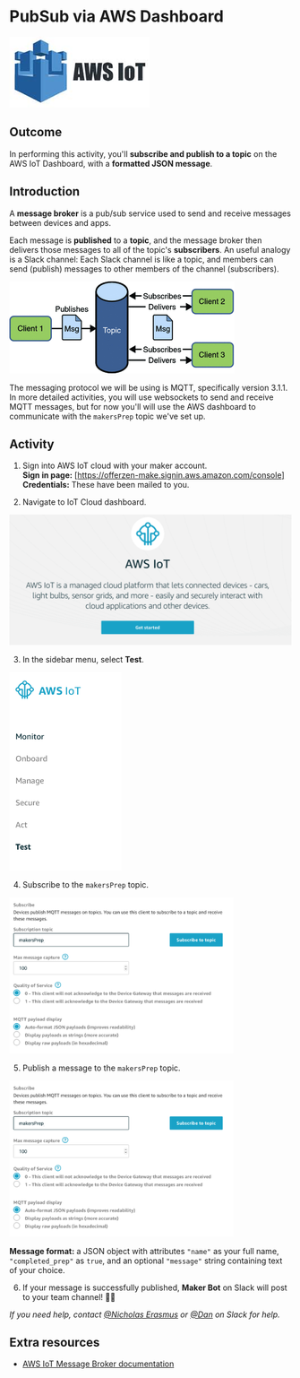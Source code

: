 # PubSub via AWS Dashboard

![AWS IoT logo](/images/aws-iot-logo.jpg)

## Outcome

In performing this activity, you'll __subscribe and publish to a topic__ on the AWS IoT Dashboard, with a __formatted JSON message__.

## Introduction

A **message broker** is a pub/sub service used to send and receive messages between devices and apps. 

Each message is **published** to a **topic**, and the message broker then delivers those messages to all of the topic's **subscribers**. An useful analogy is a Slack channel: Each Slack channel is like a topic, and members can send (publish) messages to other members of the channel (subscribers).

![PubSub flow](/images/pubsub-flow.gif)

The messaging protocol we will be using is MQTT, specifically version 3.1.1. In more detailed activities, you will use websockets to send and receive MQTT messages, but for now you'll will use the AWS dashboard to communicate with the `makersPrep` topic we've set up.


## Activity

1. Sign into AWS IoT cloud with your maker account.  
  **Sign in page:** [https://offerzen-make.signin.aws.amazon.com/console]  
  **Credentials:** These have been mailed to you.

2. Navigate to IoT Cloud dashboard.  

  ![IoT Cloud dashboard landing](images/aws_iot_landing.png)

3. In the sidebar menu, select **Test**.  
  <img src="images/aws_iot_sidebar.png" width=200 />

4. Subscribe to the `makersPrep` topic.  

  <img src="images/aws_iot_subscribe.png" width=400 />

5. Publish a message to the `makersPrep` topic.  

  <img src="images/aws_iot_subscribe.png" alt="images/aws_iot_publish.png" width=400 />

  **Message format:** a JSON object with attributes `"name"` as your full name, `"completed_prep"` as `true`, and an optional `"message"` string containing text of your choice.

6. If your message is successfully published, **Maker Bot** on Slack will post to your team channel! 🤖🌈


_If you need help, contact [@Nicholas Erasmus](https://offerzen-make.slack.com/messages/DA5HF1659) or [@Dan](https://offerzen-make.slack.com/messages/D9M8BBRNW) on Slack for help._



## Extra resources
- [AWS IoT Message Broker documentation](https://docs.aws.amazon.com/iot/latest/developerguide/iot-message-broker.html)


